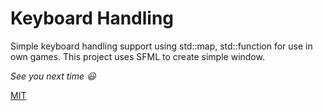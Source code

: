 # Keyboard Handling
Simple keyboard handling support using std::map, std::function for use in own games.
This project uses SFML to create simple window.

*See you next time :smiley:*

[MIT](https://choosealicense.com/licenses/mit/)
